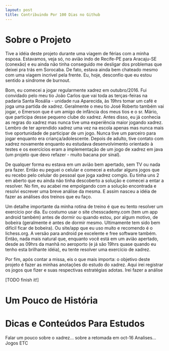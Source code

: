 ```yaml
---
layout: post
title: Contribuindo Por 100 Dias no Github
---
```


# Sobre o Projeto

Tive a idéia deste projeto durante uma viagem de férias com a minha esposa. Estavamos, veja só, no avião indo de Recife-PE para Aracaju-SE (conexão) e eu ainda não tinha conseguido me desligar dos problemas que deixei pra trás em Sorocaba. De fato, estava ainda bem chateado mesmo com uma viagem incrível pela frente. Eu, hoje, desconfio que eu estou sentido a sindrome de burnout.

Bom, eu comecei a jogar regularmente xadrez em outubro/2016. Fui convidado pelo meu tio João Carlos que vai toda as terças-feiras na padaria Santa Rosália - unidade rua Aparecida, às 19hrs tomar um café e joga uma partida de xadrez. Geralmente o meu tio José Roberto também vai jogar, o Emerson que é um amigo de infância dos meus tios e o sr. Mário, que participa desse pequeno clube do xadrez. Antes disso, eu já conhecia as regras do xadrez mas nunca tive uma experiência maior jogando xadrez. Lembro de ter aprendido xadrez uma vez na escola apenas mas nunca mais tive oportunidade de participar de um jogo. Nunca tive um parceiro para jogar enquanto era criança/adolescente. Depois de adulto, tive contato com xadrez novamente enquanto eu estudava desenvolvimento orientado à testes e os exercícios eram a implementação de um jogo de xadrez em java (um projeto que devo refazer - muito bacana por sinal).

De qualquer forma eu estava em um avião bem apertado, sem TV ou nada pra fazer. Então eu peguei o celular e comecei a estudar alguns jogos que eu recebo pelo celular do pessoal que joga xadrez comgio. Eu tinha uns 2 em aberto que eu ainda não tinha descoberto a solução e comecei a entar a resolver. No fim, eu acabei me empolgando com a solução encontrada e resolvi escrever uma breve análise da mesma. E assim nasceu a idéia de fazer as análises dos treinos que eu faço.

Um detalhe importante da minha rotina de treino é que eu tento resolver um exercício por dia. Eu costumo usar o site chesscademy.com (tem um app android também) antes de dormir ou quando estou, por algum motivo, de bobeira (geralmente é antes de dormir mesmo. Ultimamente tem sido bem difícil ficar de bobeira). Ou site/app que eu uso muito e recomendo é o lichess.org. A versão para android pe excelente e free software também. Então, nada mais natural que, enquanto você está em um avião apertado, desde as 09hrs da manhã no aeroporto (e já são 19hrs quase quando eu tenho esta brilhante idéia), eu tente resolver uma exercício de xadrez.

Por fim, após contar a missa, eis o que mais importa: o objetivo deste projeto é fazer as minhas anotações do estudo do xadrez. Aqui irei registrar os jogos que fizer e suas respectivas estratégias adotas. Irei fazer a análise

[TODO finish it!]

# Um Pouco de História

# Dicas e Conteúdos Para Estudos
Falar um pouco sobre o xadrez... sobre a retomada em oct-16
Analises...
Jogos
ETC
